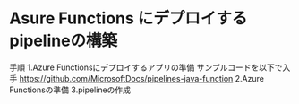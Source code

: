 # Asure Functions にデプロイするpipelineの構築
手順
1.Azure Functionsにデプロイするアプリの準備
サンプルコードを以下で入手
https://github.com/MicrosoftDocs/pipelines-java-function
2.Azure Functionsの準備
3.pipelineの作成

